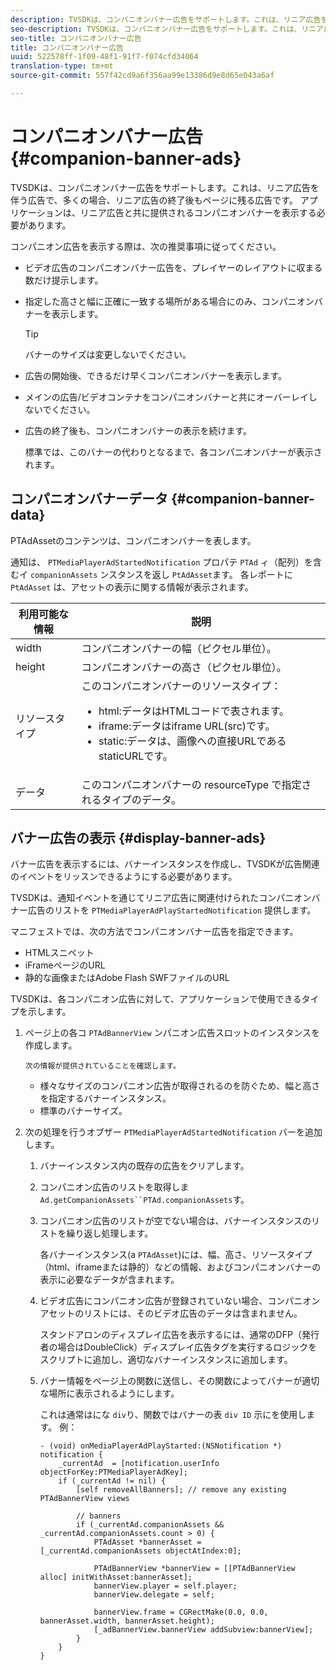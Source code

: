```yaml
---
description: TVSDKは、コンパニオンバナー広告をサポートします。これは、リニア広告を伴う広告で、多くの場合、リニア広告の終了後もページに残る広告です。 アプリケーションは、リニア広告と共に提供されるコンパニオンバナーを表示する必要があります。
seo-description: TVSDKは、コンパニオンバナー広告をサポートします。これは、リニア広告を伴う広告で、多くの場合、リニア広告の終了後もページに残る広告です。 アプリケーションは、リニア広告と共に提供されるコンパニオンバナーを表示する必要があります。
seo-title: コンパニオンバナー広告
title: コンパニオンバナー広告
uuid: 522578ff-1f09-48f1-91f7-f074cfd34064
translation-type: tm+mt
source-git-commit: 557f42cd9a6f356aa99e13386d9e8d65e043a6af

---
```



# コンパニオンバナー広告 {#companion-banner-ads}

TVSDKは、コンパニオンバナー広告をサポートします。これは、リニア広告を伴う広告で、多くの場合、リニア広告の終了後もページに残る広告です。 アプリケーションは、リニア広告と共に提供されるコンパニオンバナーを表示する必要があります。

コンパニオン広告を表示する際は、次の推奨事項に従ってください。

* ビデオ広告のコンパニオンバナー広告を、プレイヤーのレイアウトに収まる数だけ提示します。
* 指定した高さと幅に正確に一致する場所がある場合にのみ、コンパニオンバナーを表示します。

   >[!TIP]
   >
   >バナーのサイズは変更しないでください。

* 広告の開始後、できるだけ早くコンパニオンバナーを表示します。
* メインの広告/ビデオコンテナをコンパニオンバナーと共にオーバーレイしないでください。
* 広告の終了後も、コンパニオンバナーの表示を続けます。

   標準では、このバナーの代わりとなるまで、各コンパニオンバナーが表示されます。

## コンパニオンバナーデータ {#companion-banner-data}

PTAdAssetのコンテンツは、コンパニオンバナーを表します。

<!--<a id="section_D730B4FD6FD749E9860B6A07FC110552"></a>-->

通知は、 `PTMediaPlayerAdStartedNotification` プロパテ `PTAd` ィ（配列）を含むイ `companionAssets` ンスタンスを返し `PtAdAsset`ます。
各レポートに `PtAdAsset` は、アセットの表示に関する情報が表示されます。

<table id="table_760C885E2DCA4BE983CC57FDA7BD5B14"> 
 <thead> 
  <tr> 
   <th colname="col1" class="entry"><b>利用可能な情報</b></th> 
   <th colname="col2" class="entry"><b>説明</b></th> 
  </tr> 
 </thead>
 <tbody> 
  <tr> 
   <td colname="col1"> width </td> 
   <td colname="col2"> コンパニオンバナーの幅（ピクセル単位）。 </td> 
  </tr> 
  <tr> 
   <td colname="col1"> height </td> 
   <td colname="col2"> コンパニオンバナーの高さ（ピクセル単位）。 </td> 
  </tr> 
  <tr> 
   <td colname="col1"> リソースタイプ </td> 
   <td colname="col2">このコンパニオンバナーのリソースタイプ： 
    <ul id="ul_A067787FE49E4B6095BE0AC1D447DBB3"> 
     <li id="li_02B7224C67004095B3F6E50FD21E507E">html:データはHTMLコードで表されます。 </li> 
     <li id="li_5F37E14472424F808C6094F42009E676">iframe:データはiframe URL(src)です。 </li> 
     <li id="li_76B945007CE842158B5125422765E0B2">static:データは、画像への直接URLであるstaticURLです。 </li> 
    </ul> </td> 
  </tr> 
  <tr> 
   <td colname="col1"> データ </td> 
   <td colname="col2"> このコンパニオンバナーの <span class="codeph">resourceType</span> で指定されるタイプのデータ。 </td> 
  </tr> 
 </tbody> 
</table>

## バナー広告の表示 {#display-banner-ads}

バナー広告を表示するには、バナーインスタンスを作成し、TVSDKが広告関連のイベントをリッスンできるようにする必要があります。

TVSDKは、通知イベントを通じてリニア広告に関連付けられたコンパニオンバナー広告のリストを `PTMediaPlayerAdPlayStartedNotification` 提供します。

マニフェストでは、次の方法でコンパニオンバナー広告を指定できます。

* HTMLスニペット
* iFrameページのURL
* 静的な画像またはAdobe Flash SWFファイルのURL

TVSDKは、各コンパニオン広告に対して、アプリケーションで使用できるタイプを示します。

1. ページ上の各コ `PTAdBannerView` ンパニオン広告スロットのインスタンスを作成します。

       次の情報が提供されていることを確認します。
   
   * 様々なサイズのコンパニオン広告が取得されるのを防ぐため、幅と高さを指定するバナーインスタンス。
   * 標準のバナーサイズ。

1. 次の処理を行うオブザー `PTMediaPlayerAdStartedNotification` バーを追加します。
   1. バナーインスタンス内の既存の広告をクリアします。
   1. コンパニオン広告のリストを取得しま `Ad.getCompanionAssets``PTAd.companionAssets`す。
   1. コンパニオン広告のリストが空でない場合は、バナーインスタンスのリストを繰り返し処理します。

      各バナーインスタンス(a `PTAdAsset`)には、幅、高さ、リソースタイプ（html、iframeまたは静的）などの情報、およびコンパニオンバナーの表示に必要なデータが含まれます。
   1. ビデオ広告にコンパニオン広告が登録されていない場合、コンパニオンアセットのリストには、そのビデオ広告のデータは含まれません。

      スタンドアロンのディスプレイ広告を表示するには、通常のDFP（発行者の場合はDoubleClick）ディスプレイ広告タグを実行するロジックをスクリプトに追加し、適切なバナーインスタンスに追加します。
   1. バナー情報をページ上の関数に送信し、その関数によってバナーが適切な場所に表示されるようにします。

      これは通常はにな `div`り、関数ではバナーの表 `div ID` 示にを使用します。 例：

      ```
      - (void) onMediaPlayerAdPlayStarted:(NSNotification *) notification { 
          _currentAd  = [notification.userInfo  objectForKey:PTMediaPlayerAdKey];  
          if (_currentAd != nil) { 
              [self removeAllBanners]; // remove any existing PTAdBannerView views 
      
              // banners 
              if (_currentAd.companionAssets && _currentAd.companionAssets.count > 0) { 
                  PTAdAsset *bannerAsset = [_currentAd.companionAssets objectAtIndex:0]; 
      
                  PTAdBannerView *bannerView = [[PTAdBannerView alloc] initWithAsset:bannerAsset];  
                  bannerView.player = self.player; 
                  bannerView.delegate = self; 
      
                  bannerView.frame = CGRectMake(0.0, 0.0, bannerAsset.width, bannerAsset.height);  
                  [_adBannerView.bannerView addSubview:bannerView]; 
              } 
          } 
      }
      ```
